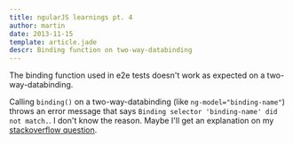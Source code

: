 ```yaml
---
title: ngularJS learnings pt. 4
author: martin
date: 2013-11-15
template: article.jade
descr: Binding function on two-way-databinding
---
```

The binding function used in e2e tests doesn't work as expected on a two-way-databinding.

Calling ```binding()``` on a two-way-databinding (like ```ng-model="binding-name"```) throws an error message that says ```Binding selector 'binding-name' did not match.```. I don't know the reason. Maybe I'll get an explanation on my [stackoverflow question](http://stackoverflow.com/questions/18630723/why-doesnt-binding-find-a-two-way-binding-in-an-e2e-test).